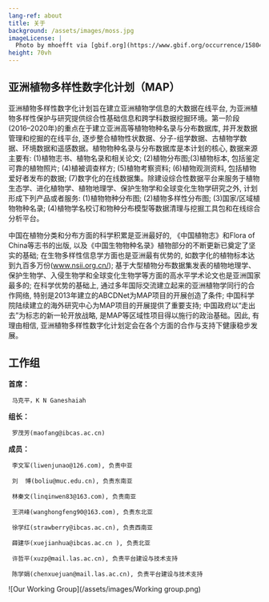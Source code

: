 ```yaml
---
lang-ref: about
title: 关于
background: /assets/images/moss.jpg
imageLicense: |
  Photo by mhoefft via [gbif.org](https://www.gbif.org/occurrence/1580487687)
height: 70vh
---
```


## 亚洲植物多样性数字化计划（MAP）

亚洲植物多样性数字化计划旨在建立亚洲植物学信息的大数据在线平台, 为亚洲植物多样性保护与研究提供综合性基础信息和跨学科数据挖掘环境。第一阶段(2016–2020年)的重点在于建立亚洲高等植物物种名录与分布数据库, 并开发数据管理和挖掘的在线平台, 逐步整合植物性状数据、分子-组学数据、古植物学数据、环境数据和遥感数据。植物物种名录与分布数据库是本计划的核心, 数据来源主要有: (1)植物志书、植物名录和相关论文; (2)植物分布图;(3)植物标本, 包括鉴定可靠的植物照片; (4)植被调查样方; (5)植物考察资料; (6)植物观测资料, 包括植物爱好者发布的数据; (7)数字化的在线数据集。除建设综合性数据平台来服务于植物生态学、进化植物学、植物地理学、保护生物学和全球变化生物学研究之外, 计划形成下列产品或者服务: (1)植物物种分布图; (2)植物多样性分布图; (3)国家/区域植物物种名录; (4)植物学名校订和物种分布模型等数据清理与挖掘工具包和在线综合分析平台。

中国在植物分类和分布方面的科学积累是亚洲最好的, 《中国植物志》和Flora of China等志书的出版, 以及《中国生物物种名录》植物部分的不断更新已奠定了坚实的基础; 在生物多样性信息学方面也是亚洲最有优势的, 如数字化的植物标本达到九百多万份(www.nsii.org.cn/); 基于大型植物分布数据集发表的植物地理学、保护生物学、入侵生物学和全球变化生物学等方面的高水平学术论文也是亚洲国家最多的; 在科学优势的基础上, 通过多年国际交流建立起来的亚洲植物学同行的合作网络, 特别是2013年建立的ABCDNet为MAP项目的开展创造了条件; 中国科学院陆续建立的海外研究中心为MAP项目的开展提供了重要支持; 中国政府以“走出去”为标志的新一轮开放战略, 是MAP等区域性项目得以施行的政治基础。因此, 有理由相信, 亚洲植物多样性数字化计划定会在各个方面的合作与支持下健康稳步发展。

## 工作组
**首席：**
    
     马克平，K N Ganeshaiah

**组长：**
     
     罗茂芳(maofang@ibcas.ac.cn) 

**成员：**
     
     李文军(liwenjunao@126.com), 负责中亚 

     刘  博(boliu@muc.edu.cn), 负责东南亚 
     
     林秦文(linqinwen83@163.com), 负责南亚 
     
     王洪峰(wanghongfeng90@163.com), 负责东北亚 
     
     徐学红(strawberry@ibcas.ac.cn), 负责西南亚 
     
     薛建华(xuejianhua@ibcas.ac.cn ), 负责北亚 
     
     许哲平(xuzp@mail.las.ac.cn), 负责平台建设与技术支持 
     
     陈学娟(chenxuejuan@mail.las.ac.cn), 负责平台建设与技术支持 

![Our Working Group](/assets/images/Working group.png)
